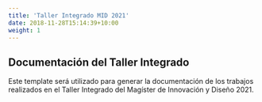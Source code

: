 ```yaml
---
title: 'Taller Integrado MID 2021'
date: 2018-11-28T15:14:39+10:00
weight: 1
---
```


## Documentación del Taller Integrado

Este template será utilizado para generar la documentación de los trabajos realizados en el Taller Integrado del Magíster de Innovación y Diseño 2021.